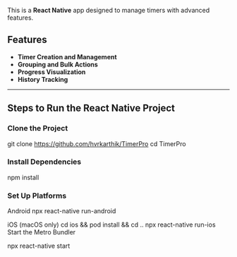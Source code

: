 This is a **React Native** app designed to manage timers with advanced features.

## Features  
- **Timer Creation and Management**
- **Grouping and Bulk Actions**
- **Progress Visualization**
- **History Tracking**

---

## Steps to Run the React Native Project  

### Clone the Project  

git clone https://github.com/hvrkarthik/TimerPro
cd TimerPro

### Install Dependencies
npm install

###  Set Up Platforms
Android
npx react-native run-android

iOS (macOS only)
cd ios && pod install && cd ..
npx react-native run-ios
Start the Metro Bundler

npx react-native start